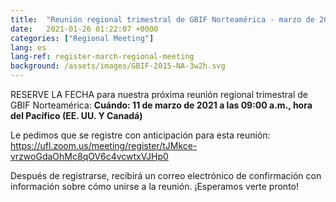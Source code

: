 ```yaml
---
title:  "Reunión regional trimestral de GBIF Norteamérica - marzo de 2021 - ¡Regístrese!"
date:   2021-01-26 01:22:07 +0000
categories: ["Regional Meeting"]
lang: es
lang-ref: register-march-regional-meeting
background: /assets/images/GBIF-2015-NA-3w2h.svg
---
```


RESERVE LA FECHA para nuestra próxima reunión regional trimestral de GBIF Norteamérica:
**Cuándo: 11 de marzo de 2021 a las 09:00 a.m., hora del Pacífico (EE. UU. Y Canadá)**

Le pedimos que se registre con anticipación para esta reunión:
https://ufl.zoom.us/meeting/register/tJMkce-vrzwoGdaOhMc8qOV6c4vcwtxVJHp0 

Después de registrarse, recibirá un correo electrónico de confirmación con información sobre cómo unirse a la reunión. ¡Esperamos verte pronto!
